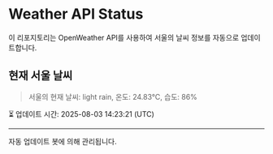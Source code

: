
# Weather API Status

이 리포지토리는 OpenWeather API를 사용하여 서울의 날씨 정보를 자동으로 업데이트합니다.

## 현재 서울 날씨
> 서울의 현재 날씨: light rain, 온도: 24.83°C, 습도: 86%

⏳ 업데이트 시간: 2025-08-03 14:23:21 (UTC)

---
자동 업데이트 봇에 의해 관리됩니다.
